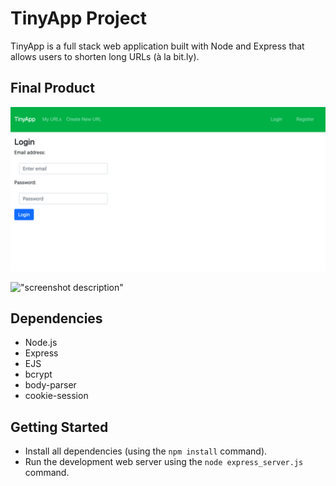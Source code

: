 # TinyApp Project

TinyApp is a full stack web application built with Node and Express that allows users to shorten long URLs (à la bit.ly).

## Final Product

!["TinyApp's Login Page"](https://github.com/taylornoj/tinyapp/blob/master/docs/login-page.png?raw=true)

!["screenshot description"](#)

## Dependencies

- Node.js
- Express
- EJS
- bcrypt
- body-parser
- cookie-session

## Getting Started

- Install all dependencies (using the `npm install` command).
- Run the development web server using the `node express_server.js` command.
